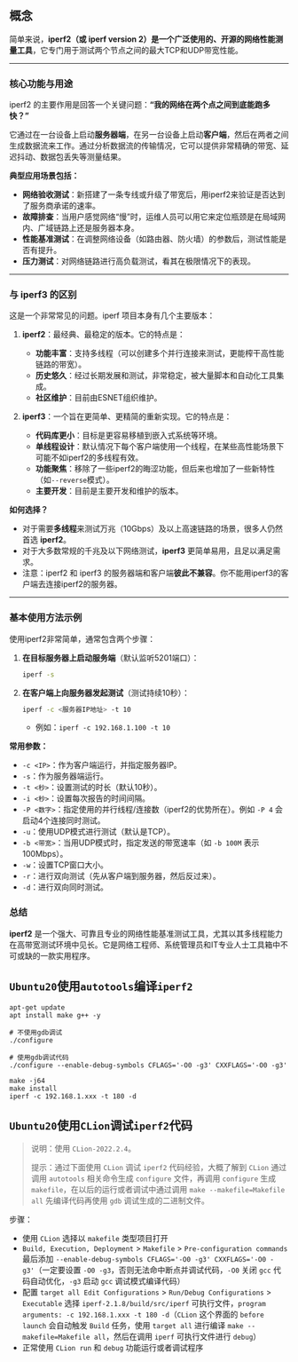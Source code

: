 ## 概念

简单来说，**iperf2（或 iperf version 2）是一个广泛使用的、开源的网络性能测量工具**，它专门用于测试两个节点之间的最大TCP和UDP带宽性能。

---

### 核心功能与用途

iperf2 的主要作用是回答一个关键问题：**“我的网络在两个点之间到底能跑多快？”**

它通过在一台设备上启动**服务器端**，在另一台设备上启动**客户端**，然后在两者之间生成数据流来工作。通过分析数据流的传输情况，它可以提供非常精确的带宽、延迟抖动、数据包丢失等测量结果。

**典型应用场景包括：**
*   **网络验收测试**：新搭建了一条专线或升级了带宽后，用iperf2来验证是否达到了服务商承诺的速率。
*   **故障排查**：当用户感觉网络“慢”时，运维人员可以用它来定位瓶颈是在局域网内、广域链路上还是服务器本身。
*   **性能基准测试**：在调整网络设备（如路由器、防火墙）的参数后，测试性能是否有提升。
*   **压力测试**：对网络链路进行高负载测试，看其在极限情况下的表现。

---

### 与 iperf3 的区别

这是一个非常常见的问题。iperf 项目本身有几个主要版本：

1.  **iperf2**：最经典、最稳定的版本。它的特点是：
    *   **功能丰富**：支持多线程（可以创建多个并行连接来测试，更能榨干高性能链路的带宽）。
    *   **历史悠久**：经过长期发展和测试，非常稳定，被大量脚本和自动化工具集成。
    *   **社区维护**：目前由ESNET组织维护。

2.  **iperf3**：一个旨在更简单、更精简的重新实现。它的特点是：
    *   **代码库更小**：目标是更容易移植到嵌入式系统等环境。
    *   **单线程设计**：默认情况下每个客户端使用一个线程，在某些高性能场景下可能不如iperf2的多线程有效。
    *   **功能聚焦**：移除了一些iperf2的晦涩功能，但后来也增加了一些新特性（如`--reverse`模式）。
    *   **主要开发**：目前是主要开发和维护的版本。

**如何选择？**
*   对于需要**多线程**来测试万兆（10Gbps）及以上高速链路的场景，很多人仍然首选 **iperf2**。
*   对于大多数常规的千兆及以下网络测试，**iperf3** 更简单易用，且足以满足需求。
*   注意：iperf2 和 iperf3 的服务器端和客户端**彼此不兼容**。你不能用iperf3的客户端去连接iperf2的服务器。

---

### 基本使用方法示例

使用iperf2非常简单，通常包含两个步骤：

1.  **在目标服务器上启动服务端**（默认监听5201端口）：
    ```bash
    iperf -s
    ```

2.  **在客户端上向服务器发起测试**（测试持续10秒）：
    ```bash
    iperf -c <服务器IP地址> -t 10
    ```
    *   例如：`iperf -c 192.168.1.100 -t 10`

**常用参数：**
*   `-c <IP>`：作为客户端运行，并指定服务器IP。
*   `-s`：作为服务器端运行。
*   `-t <秒>`：设置测试的时长（默认10秒）。
*   `-i <秒>`：设置每次报告的时间间隔。
*   `-P <数字>`：指定使用的并行线程/连接数（iperf2的优势所在）。例如 `-P 4` 会启动4个连接同时测试。
*   `-u`：使用UDP模式进行测试（默认是TCP）。
*   `-b <带宽>`：当用UDP模式时，指定发送的带宽速率（如 `-b 100M` 表示100Mbps）。
*   `-w`：设置TCP窗口大小。
*   `-r`：进行双向测试（先从客户端到服务器，然后反过来）。
*   `-d`：进行双向同时测试。

### 总结

**iperf2** 是一个强大、可靠且专业的网络性能基准测试工具，尤其以其多线程能力在高带宽测试环境中见长。它是网络工程师、系统管理员和IT专业人士工具箱中不可或缺的一款实用程序。



## `Ubuntu20`使用`autotools`编译`iperf2`

```shell
apt-get update
apt install make g++ -y

# 不使用gdb调试
./configure

# 使用gdb调试代码
./configure --enable-debug-symbols CFLAGS='-O0 -g3' CXXFLAGS='-O0 -g3'

make -j64
make install
iperf -c 192.168.1.xxx -t 180 -d
```

## `Ubuntu20`使用`CLion`调试`iperf2`代码

>说明：使用 `CLion-2022.2.4`。
>
>提示：通过下面使用 `CLion` 调试 `iperf2` 代码经验，大概了解到 `CLion` 通过调用 `autotools` 相关命令生成 `configure` 文件，再调用 `configure` 生成 `makefile`，在以后的运行或者调试中通过调用 `make --makefile=Makefile all` 先编译代码再使用 `gdb` 调试生成的二进制文件。

步骤：

- 使用 `CLion` 选择以 `makefile` 类型项目打开
- `Build, Execution, Deployment` > `Makefile` > `Pre-configuration commands` 最后添加 `--enable-debug-symbols CFLAGS='-O0 -g3' CXXFLAGS='-O0 -g3'`（一定要设置 `-O0 -g3`，否则无法命中断点并调试代码，`-O0` 关闭 `gcc` 代码自动优化，`-g3` 启动 `gcc` 调试模式编译代码）
- 配置 `target all Edit Configurations` > `Run/Debug Configurations` > `Executable` 选择 `iperf-2.1.8/build/src/iperf` 可执行文件，`program arguments: -c 192.168.1.xxx -t 180 -d`（`CLion` 这个界面的 `before launch` 会自动触发 `Build` 任务，使用 `target all` 进行编译 `make --makefile=Makefile all`，然后在调用 `iperf` 可执行文件进行 `debug`）
- 正常使用 `CLion run` 和 `debug` 功能运行或者调试程序